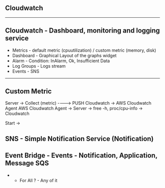 ## Cloudwatch
------------

Cloudwatch - Dashboard, monitoring and logging service 
----
- Metrics - default metric (cpuutilization) / custom metric (memory, disk)
- Dashboard - Graphical Layout of the graphs widget
- Alarm - Condition: InAlarm, Ok, Insufficient Data
- Log Groups - Logs stream
- Events - SNS
------------

Custom Metric 
--------------
Server -> Collect (metric) ----> PUSH Cloudwatch -> AWS Cloudwatch Agent
AWS Cloudwatch Agent -> Server -> free -h, proc/cpu-info -> Cloudwatch


Start -> 

SNS - Simple Notification Service (Notification)
---------
Event Bridge - Events - Notification, Application, Message SQS
---------




* - For All
? - Any of it
















